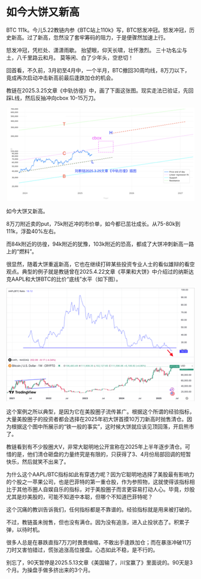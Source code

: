 # 如今大饼又新高

BTC 111k。今儿5.22教链内参《BTC站上110k》写，BTC怒发冲冠。怒发冲冠，历史新高。过了新高，忽然没了套牢筹码的阻力，于是便骤然加速上行。

怒发冲冠，凭栏处、潇潇雨歇。
抬望眼，仰天长啸，壮怀激烈。
三十功名尘与土，八千里路云和月。
莫等闲、白了少年头，空悲切！

回首看，不久前，3月初至4月中，一个半月，BTC撤回30周均线，8万刀以下，竟成再次启动冲击新高前最后逢跌加仓的机会。

教链在2025.3.25文章《中轨彷徨》中，画了下面这张图。现实走法已验证，先回踩L线，然后反抽冲向cbox 10-15万刀。

![](2025-05-22-A01.png)

如今大饼又新高。

8万刀附近卖的put，75k附近冲的市价单，如今都已茁壮成长。从75-80k到111k，浮盈40%左右。

而84k附近的彷徨，94k附近的犹豫，103k附近的恐高，都成了大饼冲刺新高一路上的“燃料”。

很显然，随着大饼重返新高，它也在继续打碎某些投资专业人士的看似雄辩的看空观点。典型的例子就是教链曾在2025.4.22文章《苹果和大饼》中介绍过的纳斯达克AAPL和大饼BTC的比价“底线”水平（如下图）。

![](2025-05-22-A02.png)

这个案例之所以典型，是因为它在美股圈子流传甚广。根据这个所谓的经验指标，大量美股圈子的投资者都会选择在2025年初大饼首摸10万刀新高时抛售清仓。因为根据这个图中所展示的“铁一般的事实”，这时候大饼就应该见顶回落，开启熊市了。

教链看到有不少股圈大V，非常大聪明地公开宣称在2025年上半年逐步清仓。可惜的是，他们清仓砸盘的力量终究是有限的，只获得了3、4月份局部回调的短暂快乐，然后就笑不出来了。

为什么这个AAPL/BTC指标如此有穿透力呢？因为它聪明地选择了美股最有影响力的个股之一苹果公司，也是巴菲特的第一重仓股，作为参照物，这就使得该指标相比于其他币圈人自娱自乐的指标，对于美股圈子而言更容易打动人心。毕竟，炒股尤其是炒美股的，可能不知道中本聪，但哪个不知道巴菲特呢？

这个沉痛的教训告诉我们，任何指标都是不靠谱的。经验指标就是用来被打破的。

不过，教链虽未抛售，但也没有满仓。因为没有追涨，进入止投状态了。积累子弹，以待时机。

很多人总是在暴跌直指7万刀时畏畏缩缩，不敢出手逢跌加仓；而在暴涨冲破11万刀时又害怕错过，慌张追涨高位接盘。心态如此不稳，是不行的。

别忘了，90天暂停是2025.5.13文章《美国输了，川宝赢了》里面说的。90天是3个月。为操盘手做多挤出来的3个月。
